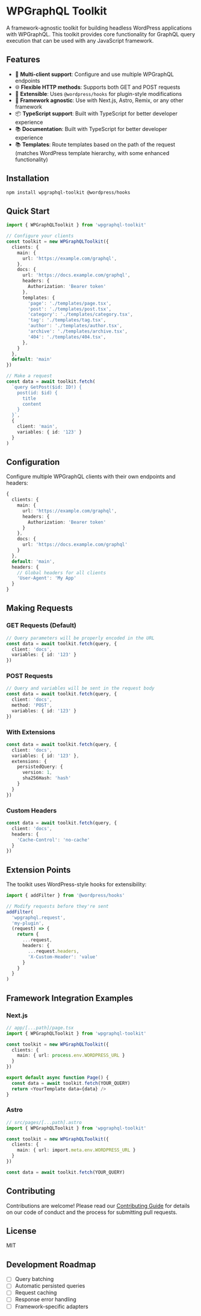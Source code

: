 # WPGraphQL Toolkit

A framework-agnostic toolkit for building headless WordPress applications with WPGraphQL. This toolkit provides core functionality for GraphQL query execution that can be used with any JavaScript framework.

## Features

- 🔄 **Multi-client support**: Configure and use multiple WPGraphQL endpoints
- 🌐 **Flexible HTTP methods**: Supports both GET and POST requests
- 🔌 **Extensible**: Uses `@wordpress/hooks` for plugin-style modifications
- 🎨 **Framework agnostic**: Use with Next.js, Astro, Remix, or any other framework
- 📦 **TypeScript support**: Built with TypeScript for better developer experience
- 📚 **Documentation**: Built with TypeScript for better developer experience
- 📚 **Templates**: Route templates based on the path of the request (matches WordPress template hierarchy, with some enhanced functionality)

## Installation

```bash
npm install wpgraphql-toolkit @wordpress/hooks
```

## Quick Start

```typescript
import { WPGraphQLToolkit } from 'wpgraphql-toolkit'

// Configure your clients
const toolkit = new WPGraphQLToolkit({
  clients: {
    main: {
      url: 'https://example.com/graphql',
    },
    docs: {
      url: 'https://docs.example.com/graphql',
      headers: {
        Authorization: 'Bearer token'
      },
      templates: {
        'page': './templates/page.tsx',
        'post': './templates/post.tsx',
        'category': './templates/category.tsx',
        'tag': './templates/tag.tsx',
        'author': './templates/author.tsx',
        'archive': './templates/archive.tsx',
        '404': './templates/404.tsx',
      },
    }
  },
  default: 'main'
})

// Make a request
const data = await toolkit.fetch(
  `query GetPost($id: ID!) {
    post(id: $id) {
      title
      content
    }
  }`,
  {
    client: 'main',
    variables: { id: '123' }
  }
)
```

## Configuration

Configure multiple WPGraphQL clients with their own endpoints and headers:

```typescript
{
  clients: {
    main: {
      url: 'https://example.com/graphql',
      headers: {
        Authorization: 'Bearer token'
      }
    },
    docs: {
      url: 'https://docs.example.com/graphql'
    }
  },
  default: 'main',
  headers: {
    // Global headers for all clients
    'User-Agent': 'My App'
  }
}
```

## Making Requests

### GET Requests (Default)
```typescript
// Query parameters will be properly encoded in the URL
const data = await toolkit.fetch(query, {
  client: 'docs',
  variables: { id: '123' }
})
```

### POST Requests
```typescript
// Query and variables will be sent in the request body
const data = await toolkit.fetch(query, {
  client: 'docs',
  method: 'POST',
  variables: { id: '123' }
})
```

### With Extensions
```typescript
const data = await toolkit.fetch(query, {
  client: 'docs',
  variables: { id: '123' },
  extensions: {
    persistedQuery: {
      version: 1,
      sha256Hash: 'hash'
    }
  }
})
```

### Custom Headers
```typescript
const data = await toolkit.fetch(query, {
  client: 'docs',
  headers: {
    'Cache-Control': 'no-cache'
  }
})
```

## Extension Points

The toolkit uses WordPress-style hooks for extensibility:

```typescript
import { addFilter } from '@wordpress/hooks'

// Modify requests before they're sent
addFilter(
  'wpgraphql.request',
  'my-plugin',
  (request) => {
    return {
      ...request,
      headers: {
        ...request.headers,
        'X-Custom-Header': 'value'
      }
    }
  }
)
```

## Framework Integration Examples

### Next.js
```typescript
// app/[...path]/page.tsx
import { WPGraphQLToolkit } from 'wpgraphql-toolkit'

const toolkit = new WPGraphQLToolkit({
  clients: {
    main: { url: process.env.WORDPRESS_URL }
  }
})

export default async function Page() {
  const data = await toolkit.fetch(YOUR_QUERY)
  return <YourTemplate data={data} />
}
```

### Astro
```typescript
// src/pages/[...path].astro
import { WPGraphQLToolkit } from 'wpgraphql-toolkit'

const toolkit = new WPGraphQLToolkit({
  clients: {
    main: { url: import.meta.env.WORDPRESS_URL }
  }
})

const data = await toolkit.fetch(YOUR_QUERY)
```

## Contributing

Contributions are welcome! Please read our [Contributing Guide](CONTRIBUTING.md) for details on our code of conduct and the process for submitting pull requests.

## License

MIT

## Development Roadmap

- [ ] Query batching
- [ ] Automatic persisted queries
- [ ] Request caching
- [ ] Response error handling
- [ ] Framework-specific adapters